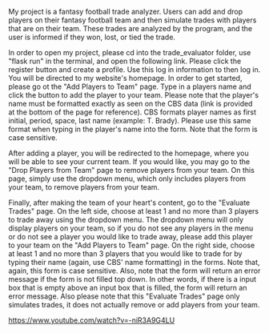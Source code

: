 My project is a fantasy football trade analyzer. Users can add and drop players on their fantasy football team and then simulate trades with players that are on their team. These trades are analyzed by the program, and the user is informed if they won, lost, or tied the trade. 

In order to open my project, please cd into the trade_evaluator folder, use "flask run" in the terminal, and open the following link. Please click the register button and create a profile. Use this log in information to then log in. You will be directed to my website's homepage. In order to get started, please go ot the "Add Players to Team" page. Type in a players name and click the button to add the player to your team. Please note that the player's name must be formatted exactly as seen on the CBS data (link is provided at the bottom of the page for reference). CBS formats player names as first initial, period, space, last name (example: T. Brady). Please use this same format when typing in the player's name into the form. Note that the form is case sensitive. 

After adding a player, you will be redirected to the homepage, where you will be able to see your current team. If you would like, you may go to the "Drop Players from Team" page to remove players from your team. On this page, simply use the dropdown menu, which only includes players from your team, to remove players from your team. 

Finally, after making the team of your heart's content, go to the "Evaluate Trades" page. On the left side, choose at least 1 and no more than 3 players to trade away using the dropdown menu. The dropdown menu will only display players on your team, so if you do not see any players in the menu or do not see a player you would like to trade away, please add this player to your team on the "Add Players to Team" page. On the right side, choose at least 1 and no more than 3 players that you would like to trade for by typing their name (again, use CBS' name formatting) in the forms. Note that, again, this form is case sensitive. Also, note that the form will return an error message if the form is not filled top down. In other words, if there is a input box that is empty above an input box that is filled, the form will return an error message. Also please note that this "Evaluate Trades" page only simulates trades, it does not actually remove or add players from your team. 

https://www.youtube.com/watch?v=-niR3A9G4LU
